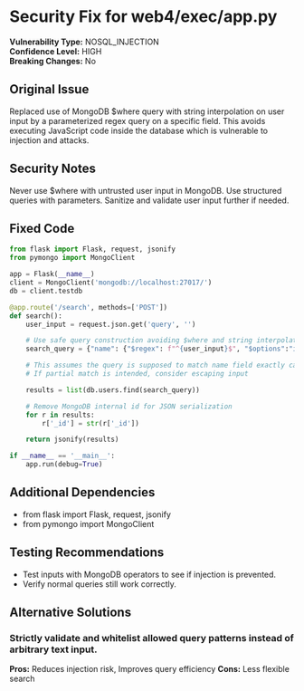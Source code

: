 # Security Fix for web4/exec/app.py

**Vulnerability Type:** NOSQL_INJECTION  
**Confidence Level:** HIGH  
**Breaking Changes:** No

## Original Issue
Replaced use of MongoDB $where query with string interpolation on user input by a parameterized regex query on a specific field. This avoids executing JavaScript code inside the database which is vulnerable to injection and attacks.

## Security Notes
Never use $where with untrusted user input in MongoDB. Use structured queries with parameters. Sanitize and validate user input further if needed.

## Fixed Code
```py
from flask import Flask, request, jsonify
from pymongo import MongoClient

app = Flask(__name__)
client = MongoClient('mongodb://localhost:27017/')
db = client.testdb

@app.route('/search', methods=['POST'])
def search():
    user_input = request.json.get('query', '')

    # Use safe query construction avoiding $where and string interpolation
    search_query = {"name": {"$regex": f"^{user_input}$", "$options":"i"}}

    # This assumes the query is supposed to match name field exactly case-insensitive
    # If partial match is intended, consider escaping input

    results = list(db.users.find(search_query))

    # Remove MongoDB internal id for JSON serialization
    for r in results:
        r['_id'] = str(r['_id'])

    return jsonify(results)

if __name__ == '__main__':
    app.run(debug=True)

```

## Additional Dependencies
- from flask import Flask, request, jsonify
- from pymongo import MongoClient

## Testing Recommendations
- Test inputs with MongoDB operators to see if injection is prevented.
- Verify normal queries still work correctly.

## Alternative Solutions

### Strictly validate and whitelist allowed query patterns instead of arbitrary text input.
**Pros:** Reduces injection risk, Improves query efficiency
**Cons:** Less flexible search


